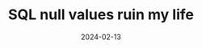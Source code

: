 ---
title: "SQL null values ruin my life"
date: 2024-02-13
tags: ["en", "data engineering", "dbt", "bigquery", "sql", "postgres"]
hideSummary: true
showToc: true
UseHugoToc: true
draft: true
---